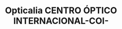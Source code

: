 ---
title: "Opticalia CENTRO ÓPTICO INTERNACIONAL-COI-"
url: /pereira/opticalia-centro-optico-internacional-coi/
shop: óptico
---